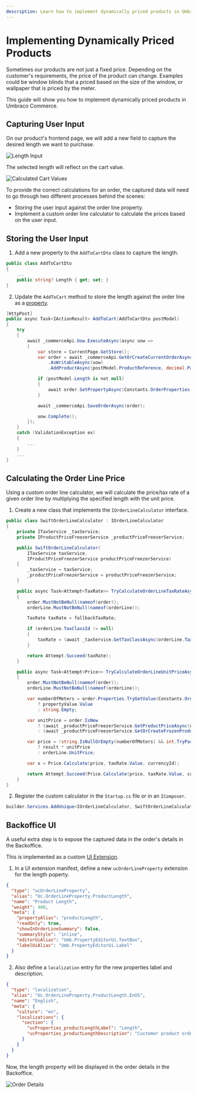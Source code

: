 ```yaml
---
description: Learn how to implement dynamically priced products in Umbraco Commerce.
---
```


# Implementing Dynamically Priced Products

Sometimes our products are not just a fixed price. Depending on the customer's requirements, the price of the product can change. Examples could be window blinds that a priced based on the size of the window, or wallpaper that is priced by the meter.

This guide will show you how to implement dynamically priced products in Umbraco Commerce.

## Capturing User Input

On our product's frontend page, we will add a new field to capture the desired length we want to purchase.

![Length Input](images/dynamic-price/length-input.png)

The selected length will reflect on the cart value.

![Calculated Cart Values](images/dynamic-price/cart-with-length.png)

To provide the correct calculations for an order, the captured data will need to go through two different processes behind the scenes:
* Storing the user input against the order line property.
* Implement a custom order line calculator to calculate the prices based on the user input.

## Storing the User Input

1. Add a new property to the `AddToCartDto` class to capture the length.

````csharp
public class AddToCartDto
{
    ...
    public string? Length { get; set; }
}
````

2. Update the `AddToCart` method to store the length against the order line as a [property](../key-concepts/umbraco-properties.md).

````csharp
[HttpPost]
public async Task<IActionResult> AddToCart(AddToCartDto postModel)
{
    try
    {
        await _commerceApi.Uow.ExecuteAsync(async uow =>
        {
            var store = CurrentPage.GetStore();
            var order = await _commerceApi.GetOrCreateCurrentOrderAsync(store.Id)
                .AsWritableAsync(uow)
                .AddProductAsync(postModel.ProductReference, decimal.Parse(postModel.Quantity));

            if (postModel.Length is not null)
            {
                await order.SetPropertyAsync(Constants.OrderProperties.Length, postModel.Length);
            }

            await _commerceApi.SaveOrderAsync(order);

            uow.Complete();
        });
    }
    catch (ValidationException ex)
    {
        ...
    }
    ...
}
````

## Calculating the Order Line Price

Using a custom order line calculator, we will calculate the price/tax rate of a given order line by multiplying the specified length with the unit price.

1. Create a new class that implements the `IOrderLineCalculator` interface.

````csharp
public class SwiftOrderLineCalculator : IOrderLineCalculator
{
    private ITaxService _taxService;
    private IProductPriceFreezerService _productPriceFreezerService;

    public SwiftOrderLineCalculator(
        ITaxService taxService,
        IProductPriceFreezerService productPriceFreezerService)
    {
        _taxService = taxService;
        _productPriceFreezerService = productPriceFreezerService;
    }

    public async Task<Attempt<TaxRate>> TryCalculateOrderLineTaxRateAsync(OrderReadOnly order, OrderLineReadOnly orderLine, TaxSource taxSource, TaxRate fallbackTaxRate, OrderLineCalculatorContext context = null, CancellationToken cancellationToken = default)
    {
        order.MustNotBeNull(nameof(order));
        orderLine.MustNotBeNull(nameof(orderLine));

        TaxRate taxRate = fallbackTaxRate;

        if (orderLine.TaxClassId != null)
        {
            taxRate = (await _taxService.GetTaxClassAsync(orderLine.TaxClassId.Value)).GetTaxRate(taxSource);
        }

        return Attempt.Succeed(taxRate);
    }

    public async Task<Attempt<Price>> TryCalculateOrderLineUnitPriceAsync(OrderReadOnly order, OrderLineReadOnly orderLine, Guid currencyId, TaxRate taxRate, OrderLineCalculatorContext context = null, CancellationToken cancellationToken = default)
    {
        order.MustNotBeNull(nameof(order));
        orderLine.MustNotBeNull(nameof(orderLine));

        var numberOfMeters = order.Properties.TryGetValue(Constants.OrderProperties.Length, out var propertyValue)
            ? propertyValue.Value
            : string.Empty;

        var unitPrice = order.IsNew
            ? (await _productPriceFreezerService.GetProductPriceAsync(order.StoreId, order.Id, orderLine.ProductReference, orderLine.ProductVariantReference, currencyId)).ProductPrice.Value
            : (await _productPriceFreezerService.GetOrCreateFrozenProductPriceAsync(order.StoreId, order.Id, orderLine.ProductReference, orderLine.ProductVariantReference, currencyId)).Value;

        var price = !string.IsNullOrEmpty(numberOfMeters) && int.TryParse(numberOfMeters, out int result)
            ? result * unitPrice
            : orderLine.UnitPrice;

        var x = Price.Calculate(price, taxRate.Value, currencyId);

        return Attempt.Succeed(Price.Calculate(price, taxRate.Value, currencyId));
    }
}
````

2. Register the custom calculator in the `Startup.cs` file or in an `IComposer`.

````csharp
builder.Services.AddUnique<IOrderLineCalculator, SwiftOrderLineCalculator>();
````

## Backoffice UI

A useful extra step is to expose the captured data in the order's details in the Backoffice.

This is implemented as a custom [UI Extension](https://docs.umbraco.com/umbraco-commerce/key-concepts/ui-extensions/order-line-properties).

1. In a UI extension manifest, define a new `ucOrderLineProperty` extension for the length poperty.

````json
{
  "type": "ucOrderLineProperty",
  "alias": "Uc.OrderLineProperty.ProductLength",
  "name": "Product Length",
  "weight": 400,
  "meta": {
    "propertyAlias": "productLength",
    "readOnly": true,
    "showInOrderLineSummary": false,
    "summaryStyle": "inline",
    "editorUiAlias": "Umb.PropertyEditorUi.TextBox",
    "labelUiAlias": "Umb.PropertyEditorUi.Label"
  }
}
````
2.  Also define a `localization` entry for the new properties label and description.

````json
{
  "type": "localization",
  "alias": "Uc.OrderLineProperty.ProductLength.EnUS",
  "name": "English",
  "meta": {
    "culture": "en",
    "localizations": {
      "section": {
        "ucProperties_productLengthLabel": "Length",
        "ucProperties_productLengthDescription": "Customer product ordered length"
      }
    }
  }
}
````
Now, the length property will be displayed in the order details in the Backoffice.

![Order Details](images/dynamic-price/order-editor-property.png)
